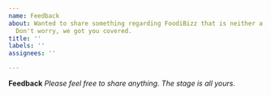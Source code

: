 ```yaml
---
name: Feedback
about: Wanted to share something regarding FoodiBizz that is neither a bug nor a feature.
  Don't worry, we got you covered.
title: ''
labels: ''
assignees: ''

---
```


**Feedback**
_Please feel free to share anything. The stage is all yours._